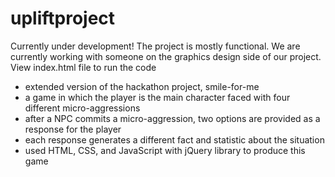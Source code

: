 # upliftproject

Currently under development! The project is mostly functional. We are currently working with someone on the graphics design side of our project. View index.html file to run the code

- extended version of the hackathon project, smile-for-me
- a game in which the player is the main character faced with four different micro-aggressions
- after a NPC commits a micro-aggression, two options are provided as a response for the player
- each response generates a different fact and statistic about the situation
- used HTML, CSS, and JavaScript with jQuery library to produce this game
